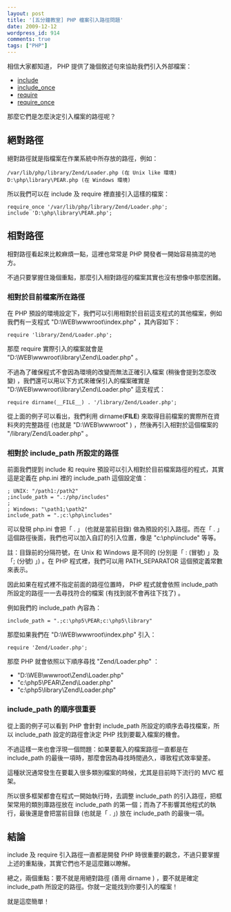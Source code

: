 ```yaml
---
layout: post
title: '[五分鐘教室] PHP 檔案引入路徑問題'
date: 2009-12-12
wordpress_id: 914
comments: true
tags: ["PHP"]
---
```


相信大家都知道， PHP 提供了幾個敘述句來協助我們引入外部檔案：

* [include](http://www.php.net/manual/en/function.include.php)
* [include_once](http://www.php.net/manual/en/function.include-once.php)
* [require](http://www.php.net/manual/en/function.require.php)
* [require_once](http://www.php.net/manual/en/function.require-once.php)


那麼它們是怎麼決定引入檔案的路徑呢？

<!--more-->

## 絕對路徑

絕對路徑就是指檔案在作業系統中所存放的路徑，例如：

```
/var/lib/php/library/Zend/Loader.php (在 Unix like 環境)
D:\php\library\PEAR.php (在 Windows 環境)

```

所以我們可以在 include 及 require 裡直接引入這樣的檔案：

```
require_once '/var/lib/php/library/Zend/Loader.php';
include 'D:\php\library\PEAR.php';

```

## 相對路徑

相對路徑看起來比較麻煩一點，這裡也常常是 PHP 開發者一開始容易搞混的地方。

不過只要掌握住幾個重點，那麼引入相對路徑的檔案其實也沒有想像中那麼困難。

### 相對於目前檔案所在路徑

在 PHP 預設的環境設定下，我們可以引用相對於目前這支程式的其他檔案，例如我們有一支程式 "D:\WEB\wwwroot\index.php" ，其內容如下：

```
require 'library/Zend/Loader.php';

```

那麼 require 實際引入的檔案就會是 "D:\WEB\wwwroot\library\Zend\Loader.php" 。

不過為了確保程式不會因為環境的改變而無法正確引入檔案 (稍後會提到怎麼改變) ，我們還可以用以下方式來確保引入的檔案確實是 "D:\WEB\wwwroot\library\Zend\Loader.php" 這支程式：

```
require dirname(__FILE__) . '/library/Zend/Loader.php';

```

從上面的例子可以看出，我們利用 dirname(__FILE__) 來取得目前檔案的實際所在資料夾的完整路徑 (也就是 "D:\WEB\wwwroot" ) ，然後再引入相對於這個檔案的 "/library/Zend/Loader.php" 。

### 相對於 include_path 所設定的路徑

前面我們提到 include 和 require 預設可以引入相對於目前檔案路徑的程式，其實這是定義在 php.ini 裡的 include_path 這個設定值：

```
; UNIX: "/path1:/path2"
;include_path = ".:/php/includes"
;
; Windows: "\path1;\path2"
include_path = ".;c:\php\includes"

```

可以發現 php.ini 會把「 . 」 (也就是當前目錄) 做為預設的引入路徑。而在「 . 」這個路徑後面，我們也可以加入自訂的引入位置，像是 "c:\php\include" 等等。

註：目錄前的分隔符號，在 Unix 和 Windows 是不同的 (分別是「 : (冒號) 」及「; (分號) 」) 。在 PHP 程式裡，我們可以用 PATH_SEPARATOR 這個預定義常數來表示。

因此如果在程式裡不指定前面的路徑位置時， PHP 程式就會依照 include_path 所設定的路徑一一去尋找符合的檔案 (有找到就不會再往下找了) 。

例如我們的 include_path 內容為：

```
include_path = ".;c:\php5\PEAR;c:\php5\library"

```

那麼如果我們在 "D:\WEB\wwwroot\index.php" 引入：

```
require 'Zend/Loader.php';

```

那麼 PHP 就會依照以下順序尋找 "Zend/Loader.php" ：

* "D:\WEB\wwwroot\Zend\Loader.php"
* "c:\php5\PEAR\Zend\Loader.php"
* "c:\php5\library\Zend\Loader.php"


### include_path 的順序很重要

從上面的例子可以看到 PHP 會針對 include_path 所設定的順序去尋找檔案，所以 include_path 設定的路徑會決定 PHP 找到要載入檔案的機會。

不過這樣一來也會浮現一個問題：如果要載入的檔案路徑一直都是在 include_path 的最後一項時，那麼會因為尋找時間過久，導致程式效率變差。

這種狀況通常發生在要載入很多類別檔案的時候，尤其是目前時下流行的 MVC 框架。

所以很多框架都會在程式一開始執行時，去調整 include_path 的引入路徑，把框架常用的類別庫路徑放在 include_path 的第一個；而為了不影響其他程式的執行，最後還是會把當前目錄 (也就是「 . 」) 放在 include_path 的最後一項。

## 結論

include 及 require 引入路徑一直都是開發 PHP 時很重要的觀念，不過只要掌握上述的重點後，其實它們也不是這麼難以瞭解。

總之，兩個重點：要不就是用絕對路徑 (善用 dirname ) ，要不就是確定 include_path 所設定的路徑。你就一定能找到你要引入的檔案！

就是這麼簡單！
